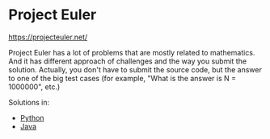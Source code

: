 # Project Euler

https://projecteuler.net/

Project Euler has a lot of problems that are mostly related to mathematics. And it has different approach of challenges and the way you submit the solution. Actually, you don't have to submit the source code, but the answer to one of the big test cases (for example, "What is the answer is N = 1000000", etc.)

Solutions in:
- [Python](./src/python)
- [Java](./src/java)
